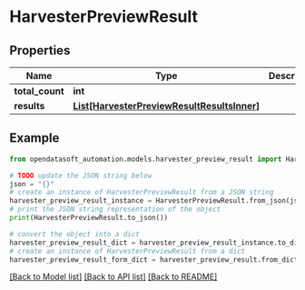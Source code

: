 # HarvesterPreviewResult


## Properties

Name | Type | Description | Notes
------------ | ------------- | ------------- | -------------
**total_count** | **int** |  | 
**results** | [**List[HarvesterPreviewResultResultsInner]**](HarvesterPreviewResultResultsInner.md) |  | 

## Example

```python
from opendatasoft_automation.models.harvester_preview_result import HarvesterPreviewResult

# TODO update the JSON string below
json = "{}"
# create an instance of HarvesterPreviewResult from a JSON string
harvester_preview_result_instance = HarvesterPreviewResult.from_json(json)
# print the JSON string representation of the object
print(HarvesterPreviewResult.to_json())

# convert the object into a dict
harvester_preview_result_dict = harvester_preview_result_instance.to_dict()
# create an instance of HarvesterPreviewResult from a dict
harvester_preview_result_form_dict = harvester_preview_result.from_dict(harvester_preview_result_dict)
```
[[Back to Model list]](../README.md#documentation-for-models) [[Back to API list]](../README.md#documentation-for-api-endpoints) [[Back to README]](../README.md)


